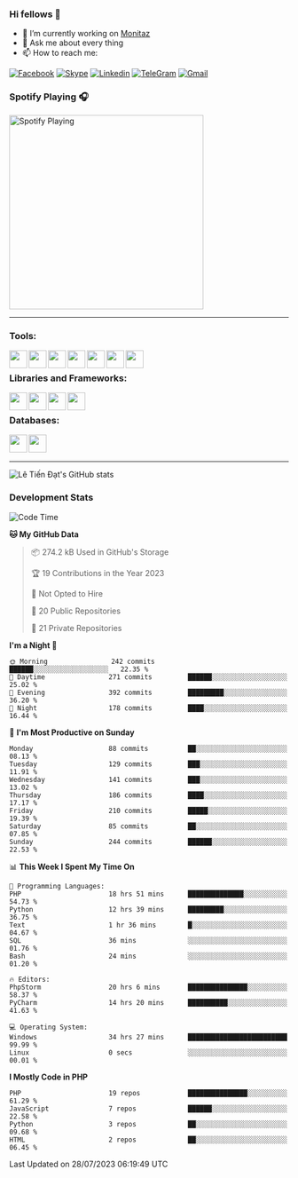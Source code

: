 ### Hi fellows 👋
- 🔭 I’m currently working on [Monitaz](https://monitaz.com/)
- 💬 Ask me about every thing
- 📫 How to reach me:

[![Facebook](https://img.shields.io/badge/Facebook-0000FF?logo=facebook&logoColor=white)](https://www.facebook.com/le.dat155)
[![Skype](https://img.shields.io/badge/Skype-blue?logo=skype&logoColor=white)](https://join.skype.com/invite/lr2sd8ZndbWr)
[![Linkedin](https://img.shields.io/badge/LinkedIn-0A66C2?logo=linkedin)](https://www.linkedin.com/in/ti%E1%BA%BFn-%C4%91%E1%BA%A1t-l%C3%AA-ba267a232/)
[![TeleGram](https://img.shields.io/badge/telegram-EF0EFF?logo=telegram)](https://t.me/subibi1505)
[![Gmail](https://img.shields.io/badge/Gmail-green?logo=gmail)](mailto:tiendat15599.dev@gmail.com)

### Spotify Playing 🎧
[<img src="https://tiendat-spotify.vercel.app/api/spotify" alt="Spotify Playing" width="350" />](https://open.spotify.com/user/21wi7t5t4zyugx5mgetrdo7xa)

---

### Tools:
<img align='left' height="32" width="32" src="https://upload.wikimedia.org/wikipedia/commons/thumb/c/c9/PhpStorm_Icon.svg/2048px-PhpStorm_Icon.svg.png">
<img align='left' height="32" width="32" src="https://upload.wikimedia.org/wikipedia/commons/thumb/1/1d/PyCharm_Icon.svg/1200px-PyCharm_Icon.svg.png">
<img align='left' height="32" width="32" src="https://cdn2.iconfinder.com/data/icons/pack1-baco-flurry-icons-style/512/XAMPP.png">
<img align='left' height="32" width="32" src="https://www.docker.com/wp-content/uploads/2022/03/vertical-logo-monochromatic.png">
<img align='left' height="32" width="32" src="https://www.mamp.info/images/icons/mamp-pro.png">
<img align='left' height="32" width="32" src="https://www.puttygen.com/wp-content/uploads/2019/05/Termius.png">
<img align='left' height="32" width="32" src="https://1475031.s21i.faiusr.com/4/1/ABUIABAEGAAg3dWc8AUoq7a8hAIwgAg4gAg.png">
<br>

### Libraries and Frameworks:
<img align='left' height="32" width="32" src="https://i0.wp.com/phocode.com/wp-content/uploads/2019/11/scrapyLogo.png?fit=300%2C300&ssl=1&w=640">
<img align='left' height="32" width="32" src="https://upload.wikimedia.org/wikipedia/commons/thumb/9/9a/Laravel.svg/985px-Laravel.svg.png">
<img align='left' height="32" width="32" src="https://cdn.worldvectorlogo.com/logos/codeigniter.svg">
<img align='left' height="32" width="32" src="https://upload.wikimedia.org/wikipedia/commons/thumb/e/ea/Zend-framework.svg/2560px-Zend-framework.svg.png">
<br>

### Databases:
<img align='left' height="32" width="32" src="https://download.logo.wine/logo/MySQL/MySQL-Logo.wine.png">
<img align='left' height="32" width="32" src="https://seeklogo.com/images/E/elasticsearch-logo-C75C4578EC-seeklogo.com.png">

<br>
<br>

---
![Lê Tiến Đạt's GitHub stats](https://github-readme-stats-self-iota.vercel.app/api?username=tiendat15599&show_icons=true&theme=tokyonight)
### Development Stats


<!--START_SECTION:waka-->
![Code Time](http://img.shields.io/badge/Code%20Time-321%20hrs%2024%20mins-blue)

**🐱 My GitHub Data** 

> 📦 274.2 kB Used in GitHub's Storage 
 > 
> 🏆 19 Contributions in the Year 2023
 > 
> 🚫 Not Opted to Hire
 > 
> 📜 20 Public Repositories 
 > 
> 🔑 21 Private Repositories 
 > 
**I'm a Night 🦉** 

```text
🌞 Morning                242 commits         ██████░░░░░░░░░░░░░░░░░░░   22.35 % 
🌆 Daytime                271 commits         ██████░░░░░░░░░░░░░░░░░░░   25.02 % 
🌃 Evening                392 commits         █████████░░░░░░░░░░░░░░░░   36.20 % 
🌙 Night                  178 commits         ████░░░░░░░░░░░░░░░░░░░░░   16.44 % 
```
📅 **I'm Most Productive on Sunday** 

```text
Monday                   88 commits          ██░░░░░░░░░░░░░░░░░░░░░░░   08.13 % 
Tuesday                  129 commits         ███░░░░░░░░░░░░░░░░░░░░░░   11.91 % 
Wednesday                141 commits         ███░░░░░░░░░░░░░░░░░░░░░░   13.02 % 
Thursday                 186 commits         ████░░░░░░░░░░░░░░░░░░░░░   17.17 % 
Friday                   210 commits         █████░░░░░░░░░░░░░░░░░░░░   19.39 % 
Saturday                 85 commits          ██░░░░░░░░░░░░░░░░░░░░░░░   07.85 % 
Sunday                   244 commits         ██████░░░░░░░░░░░░░░░░░░░   22.53 % 
```


📊 **This Week I Spent My Time On** 

```text
💬 Programming Languages: 
PHP                      18 hrs 51 mins      ██████████████░░░░░░░░░░░   54.73 % 
Python                   12 hrs 39 mins      █████████░░░░░░░░░░░░░░░░   36.75 % 
Text                     1 hr 36 mins        █░░░░░░░░░░░░░░░░░░░░░░░░   04.67 % 
SQL                      36 mins             ░░░░░░░░░░░░░░░░░░░░░░░░░   01.76 % 
Bash                     24 mins             ░░░░░░░░░░░░░░░░░░░░░░░░░   01.20 % 

🔥 Editors: 
PhpStorm                 20 hrs 6 mins       ███████████████░░░░░░░░░░   58.37 % 
PyCharm                  14 hrs 20 mins      ██████████░░░░░░░░░░░░░░░   41.63 % 

💻 Operating System: 
Windows                  34 hrs 27 mins      █████████████████████████   99.99 % 
Linux                    0 secs              ░░░░░░░░░░░░░░░░░░░░░░░░░   00.01 % 
```

**I Mostly Code in PHP** 

```text
PHP                      19 repos            ███████████████░░░░░░░░░░   61.29 % 
JavaScript               7 repos             ██████░░░░░░░░░░░░░░░░░░░   22.58 % 
Python                   3 repos             ██░░░░░░░░░░░░░░░░░░░░░░░   09.68 % 
HTML                     2 repos             ██░░░░░░░░░░░░░░░░░░░░░░░   06.45 % 
```




 Last Updated on 28/07/2023 06:19:49 UTC
<!--END_SECTION:waka-->
